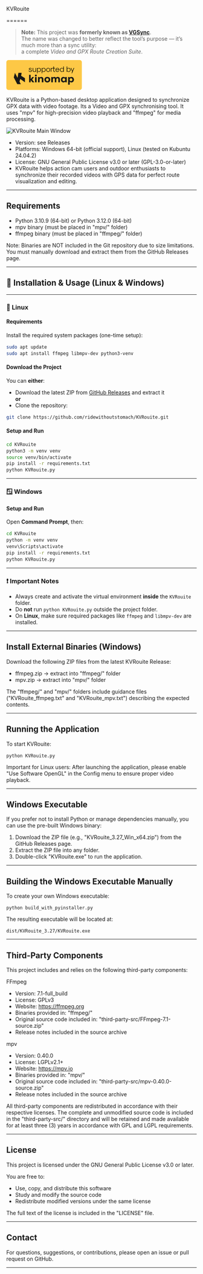 KVRouite

======
> **Note:** This project was **formerly known as [VGSync](https://github.com/ridewithoutstomach/VGSync)**.  
> The name was changed to better reflect the tool’s purpose — it’s much more than a sync utility:  
> a complete *Video and GPX Route Creation Suite*.

![Kinomap Logo](./doc/Kinomap_Logo.png)

KVRouite is a Python-based desktop application designed to synchronize GPX data with video footage. Its a Video and GPX synchronising tool. It uses "mpv" for high-precision video playback and "ffmpeg" for media processing.

![KVRouite Main Window](./screenshots/mainwindow.png)

- Version: see Releases
- Platforms: Windows 64-bit (official support), Linux (tested on Kubuntu 24.04.2)
- License: GNU General Public License v3.0 or later (GPL-3.0-or-later)
- KVRouite helps action cam users and outdoor enthusiasts to synchronize their recorded videos with GPS data for perfect route visualization and editing.
-------------------------------------------------------------------------------

Requirements
------------

- Python 3.10.9 (64-bit) or Python 3.12.0 (64-bit)
- mpv binary (must be placed in "mpv/" folder)
- ffmpeg binary (must be placed in "ffmpeg/" folder)

Note:
Binaries are NOT included in the Git repository due to size limitations.
You must manually download and extract them from the GitHub Releases page.

-------------------------------------------------------------------------------
## 🔧 Installation & Usage (Linux & Windows)

---

### 🐧 Linux

#### Requirements

Install the required system packages (one-time setup):

```bash
sudo apt update
sudo apt install ffmpeg libmpv-dev python3-venv
```

#### Download the Project

You can **either**:

- Download the latest ZIP from [GitHub Releases](https://github.com/ridewithoutstomach/KVRouite/releases) and extract it  
**or**
- Clone the repository:

```bash
git clone https://github.com/ridewithoutstomach/KVRouite.git
```

#### Setup and Run

```bash
cd KVRouite
python3 -m venv venv
source venv/bin/activate
pip install -r requirements.txt
python KVRouite.py
```

---

### 🪟 Windows


#### Setup and Run

Open **Command Prompt**, then:

```cmd
cd KVRouite
python -m venv venv
venv\Scripts\activate
pip install -r requirements.txt
python KVRouite.py
```

---

### ❗ Important Notes

- Always create and activate the virtual environment **inside** the `KVRouite` folder.
- Do **not** run `python KVRouite.py` outside the project folder.
- On **Linux**, make sure required packages like `ffmpeg` and `libmpv-dev` are installed.



-------------------------------------------------------------------------------

Install External Binaries (Windows)
--------------------------

Download the following ZIP files from the latest KVRouite Release:

- ffmpeg.zip → extract into "ffmpeg/" folder
- mpv.zip → extract into "mpv/" folder

The "ffmpeg/" and "mpv/" folders include guidance files ("KVRouite_ffmpeg.txt" and "KVRouite_mpv.txt") describing the expected contents.

-------------------------------------------------------------------------------

Running the Application
------------------------

To start KVRouite:

    python KVRouite.py

Important for Linux users:
After launching the application, please enable "Use Software OpenGL" 
in the Config menu to ensure proper video playback.

-------------------------------------------------------------------------------

Windows Executable
------------------

If you prefer not to install Python or manage dependencies manually,
you can use the pre-built Windows binary:

1. Download the ZIP file (e.g., "KVRouite_3.27_Win_x64.zip") from the GitHub Releases page.
2. Extract the ZIP file into any folder.
3. Double-click "KVRouite.exe" to run the application.

-------------------------------------------------------------------------------

Building the Windows Executable Manually
----------------------------------------

To create your own Windows executable:

    python build_with_pyinstaller.py

The resulting executable will be located at:

    dist/KVRouite_3.27/KVRouite.exe

-------------------------------------------------------------------------------

Third-Party Components
-----------------------

This project includes and relies on the following third-party components:

FFmpeg
- Version: 7.1-full_build
- License: GPLv3
- Website: https://ffmpeg.org
- Binaries provided in: "ffmpeg/"
- Original source code included in: "third-party-src/FFmpeg-7.1-source.zip"
- Release notes included in the source archive

mpv
- Version: 0.40.0
- License: LGPLv2.1+
- Website: https://mpv.io
- Binaries provided in: "mpv/"
- Original source code included in: "third-party-src/mpv-0.40.0-source.zip"
- Release notes included in the source archive

All third-party components are redistributed in accordance with their respective licenses.
The complete and unmodified source code is included in the "third-party-src/" directory 
and will be retained and made available for at least three (3) years in accordance with GPL and LGPL requirements.

-------------------------------------------------------------------------------

License
-------

This project is licensed under the GNU General Public License v3.0 or later.

You are free to:
- Use, copy, and distribute this software
- Study and modify the source code
- Redistribute modified versions under the same license

The full text of the license is included in the "LICENSE" file.

-------------------------------------------------------------------------------

Contact
-------

For questions, suggestions, or contributions, please open an issue or pull request on GitHub.

-------------------------------------------------------------------------------
